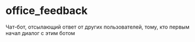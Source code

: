 # office_feedback
Чат-бот, отсылающий ответ от других пользователей, тому, кто первым начал диалог с этим ботом
